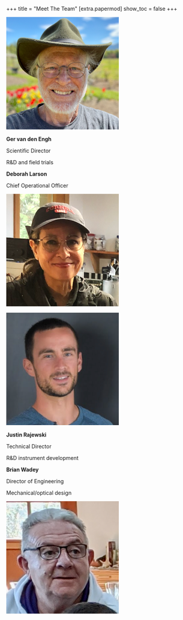 +++
title = "Meet The Team"
[extra.papermod]
show_toc = false
+++

<div class="about-us-page">
<div class="about-us-container">

![Ger van den Engh](/images/ger.png)

<div class="about-us-text">

__Ger van den Engh__

Scientific Director

R&D and field trials

</div>
</div>

<div class="about-us-container">
<div class="about-us-text">

__Deborah Larson__

Chief Operational Officer

</div>

![Deborah Larson](/images/deborah.png)

</div>

<div class="about-us-container">

![Justin Rajewski](/images/justin.png)

<div class="about-us-text">

__Justin Rajewski__

Technical Director

R&D instrument development

</div>
</div>
<div class="about-us-container">
<div class="about-us-text">

__Brian Wadey__

Director of Engineering

Mechanical/optical design

</div>

![Brian Wadey](/images/brian.png)

</div>
</div>